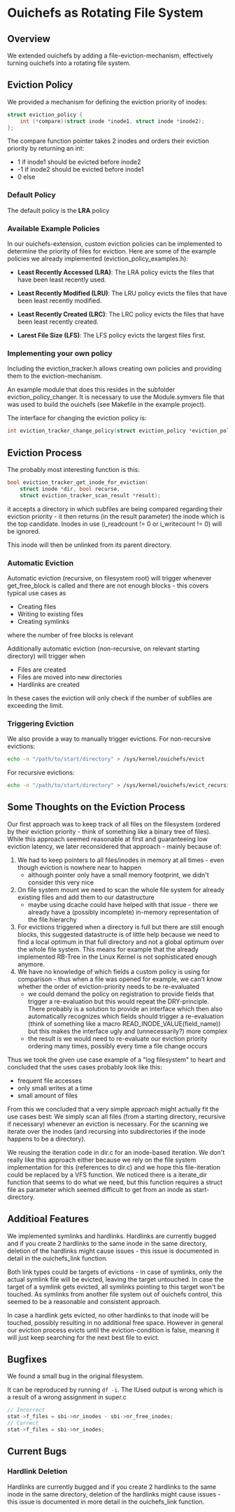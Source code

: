 # Ouichefs as Rotating File System

## Overview
We extended ouichefs by adding a file-eviction-mechanism, effectively turning ouichefs into a rotating file system.

## Eviction Policy
We provided a mechanism for defining the eviction priority of inodes:
```C
struct eviction_policy {
	int (*compare)(struct inode *inode1, struct inode *inode2);
};
```
The compare function pointer takes 2 inodes and orders their eviction priority by returning an int:
* 1 if inode1 should be evicted before inode2
* -1 if inode2 should be evicted before inode1
* 0 else


### Default Policy
The default policy is the **LRA** policy

### Available Example Policies
In our ouichefs-extension, custom eviction policies can be implemented to determine the priority of files for eviction. Here are some of the example policies we already implemented (eviction_policy_examples.h):

- **Least Recently Accessed (LRA)**: The LRA policy evicts the files that have been least recently used.

- **Least Recently Modified (LRU)**: The LRU policy evicts the files that have been least recently modified.

- **Least Recently Created (LRC)**: The LRC policy evicts the files that have been least recently created.

- **Larest File Size (LFS)**: The LFS policy evicts the largest files first.

### Implementing your own policy
Including the eviction_tracker.h allows creating own policies and providing them to the eviction-mechanism.

An example module that does this resides in the subfolder eviction_policy_changer.
It is necessary to use the Module.symvers file that was used to build the ouichefs (see Makefile in the example project).

The interface for changing the eviction policy is:
```C
int eviction_tracker_change_policy(struct eviction_policy *eviction_policy);
```

## Eviction Process
The probably most interesting function is this:
```C
bool eviction_tracker_get_inode_for_eviction(
	struct inode *dir, bool recurse,
	struct eviction_tracker_scan_result *result);
```

it accepts a directory in which subfiles are being compared regarding their eviction priority - it then returns (in the result parameter) the inode which is the top candidate. Inodes in use (i_readcount != 0 or i_writecount != 0) will be ignored.

This inode will then be unlinked from its parent directory.

### Automatic Eviction
Automatic eviction (recursive, on filesystem root) will trigger whenever get_free_block is called and there are not enough blocks - this covers typical use cases as
 - Creating files
 - Writing to existing files
 - Creating symlinks

where the number of free blocks is relevant

Additionally automatic eviction (non-recursive, on relevant starting directory) will trigger when
- Files are created
- Files are moved into new directories
- Hardlinks are created

In these cases the eviction will only check if the number of subfiles are exceeding the limit.

### Triggering Eviction
We also provide a way to manually trigger evictions.
For non-recursive evictions:
```bash
echo -n "/path/to/start/directory" > /sys/kernel/ouichefs/evict
```

For recursive evictions:
```bash
echo -n "/path/to/start/directory" > /sys/kernel/ouichefs/evict_recursive
```

## Some Thoughts on the Eviction Process
Our first approach was to keep track of all files on the filesystem (ordered by their eviction priority - think of something like a binary tree of files).
While this approach seemed reasonable at first and guaranteeing low eviction latency, we later reconsidered that approach - mainly because of:
1. We had to keep pointers to all files/inodes in memory at all times - even though eviction is nowhere near to happen
	- although pointer only have a small memory footprint, we didn't consider this very nice
2. On file system mount we need to scan the whole file system for already existing files and add them to our datastructure
	- maybe using dcache could have helped with that issue - there we already have a (possibly incomplete) in-memory representation of the file hierarchy
3. For evictions triggered when a directory is full but there are still enough blocks, this suggested datastructe is of little help because we need to find a local optimum in that full directory and not a global optimum over the whole file system. This means for example that the already implemented RB-Tree in the Linux Kernel is not sophisticated enough anymore.
4. We have no knowledge of which fields a custom policy is using for comparison - thus when a file was opened for example, we can't know whether the order of eviction-priority needs to be re-evaluated
	- we could demand the policy on registration to provide fields that trigger a re-evaluation but this would repeat the DRY-principle. There probably is a solution to provide an interface which then also automatically recognizes which fields should trigger a re-evaluation (think of something like a macro READ_INODE_VALUE(field_name)) but this makes the interface ugly and (unnecessarily?) more complex
	- the result is we would need to re-evaluate our eviction priority ordering many times, possibly every time a file change occurs

Thus we took the given use case example of a "log filesystem" to heart and concluded that the uses cases probably look like this:
- frequent file accesses
- only small writes at a time
- small amount of files

From this we concluded that a very simple approach might actually fit the use cases best:
We simply scan all files (from a starting directory, recursive if necessary) whenever an eviction is necessary.
For the scanning we iterate over the inodes (and recursing into subdirectories if the inode happens to be a directory).

We reusing the iteration code in dir.c for an inode-based iteration. We don't really like this approach either because we rely on the file system implementation for this (references to dir.c) and we hope this file-iteration could be replaced by a VFS function. We noticed there is a iterate_dir function that seems to do what we need, but this function requires a struct file as parameter which seemed difficult to get from an inode as start-directory.

## Additioal Features
We implemented symlinks and hardlinks.
Hardlinks are currently bugged and if you create 2 hardlinks to the same inode in the same directory, deletion of the hardlinks might cause issues - this issue is documented in detail in the ouichefs_link function.

Both link types could be targets of evictions - in case of symlinks, only the actual symlink file will be evicted, leaving the target untouched. In case the target of a symlink gets evicted, all symlinks pointing to this target won't be touched. As symlinks from another file system out of ouichefs control, this seemed to be a reasonable and consistent approach.

In case a hardlink gets evicted, no other hardlinks to that inode will be touched, possibly resulting in no additional free space.
However in general our eviction process evicts until the eviction-condition is false, meaning it will just keep searching for the next best file to evict.

## Bugfixes
We found a small bug in the original filesystem.

It can be reproduced by running `df -i`. The IUsed output is wrong which is a result of a wrong assignment in super.c
```C
// Incorrect
stat->f_files = sbi->nr_inodes - sbi->nr_free_inodes;
// Correct
stat->f_files = sbi->nr_inodes;
```

## Current Bugs

### Hardlink Deletion
Hardlinks are currently bugged and if you create 2 hardlinks to the same inode in the same directory, deletion of the hardlinks might cause issues - this issue is documented in more detail in the ouichefs_link function.